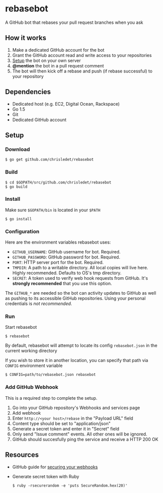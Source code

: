 # rebasebot

A GitHub bot that rebases your pull request branches when you ask

## How it works

1. Make a dedicated GitHub account for the bot
2. Grant the GitHub account read and write access to your repositories
3. [Setup](#setup) the bot on your own server
4. **@mention** the bot in a pull request comment
5. The bot will then kick off a rebase and push (if rebase successful) to your repository

## Dependencies

* Dedicated host (e.g. EC2, Digital Ocean, Rackspace)
* Go 1.5
* Git
* Dedicated GitHub account

## Setup

### Download

```shell
$ go get github.com/chrisledet/rebasebot
```

### Build

```shell
$ cd $GOPATH/src/github.com/chrisledet/rebasebot
$ go build
```

### Install

Make sure `$GOPATH/bin` is located in your `$PATH`

```shell
$ go install
```

### Configuration


Here are the environment variables rebasebot uses:

* `GITHUB_USERNAME`: GitHub username for bot. Required.
* `GITHUB_PASSWORD`: GitHub password for bot. Required.
* `PORT`: HTTP server port for the bot. Required.
* `TMPDIR`: A path to a writable directory. All local copies will live here. Highly recommended. Defaults to OS's tmp directory.
* `SECRET`: A token used to verify web hook requests from GitHub. It's **strongly recommended** that you use this option.

The `GITHUB_*` are needed so the bot can activity updates to GitHub as well as pushing to its accessible GitHub repositories. Using your personal credentials is _*not recommended*_.

### Run

Start rebasebot

```shell
$ rebasebot
```

By default, rebasebot will attempt to locate its config `rebasebot.json` in the current working directory

If you wish to store it in another location, you can specify that path via `CONFIG` environment variable

```shell
$ CONFIG=path/to/rebasebot.json rebasebot
```


### Add GitHub Webhook

This is a required step to complete the setup.

1. Go into your GitHub repository's Webhooks and services page
2. Add webhook
  1. Enter `http://<your host>/rebase` in the "Payload URL" field
  2. Content type should be set to "application/json"
  3. Generate a secret token and enter it in "Secret" field
  4. Only send "Issue comment" events. All other ones will be ignored.
3. GitHub should succesfully ping the service and receive a HTTP 200 OK

## Resources

* GitHub guide for [securing your webhooks](https://developer.github.com/webhooks/securing/)

* Generate secret token with Ruby

  ```shell
  $ ruby -rsecurerandom -e 'puts SecureRandom.hex(20)'
  ```
